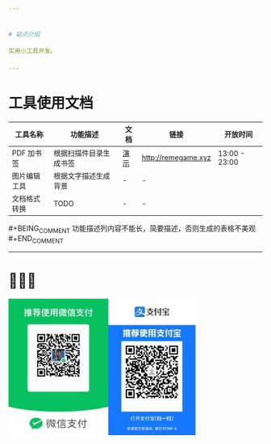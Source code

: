```yaml
---


# 站点介绍

实用小工具开发。

---
```



# 工具使用文档

| 工具名称 | 功能描述    | 文档                        | 链接                  | 开放时间      |
|------- |----------- |--------------------------- |--------------------- |------------- |
| PDF 加书签 | 根据扫描件目录生成书签 | [演示](pdf_content_how_to.md) | <http://remegame.xyz> | 13:00 - 23:00 |
| 图片编辑工具 | 根据文字描述生成背景 | -                           | -                     |               |
| 文档格式转换 | TODO        | -                           | -                     |               |

\#+BEING<sub>COMMENT</sub> 功能描述列内容不能长，简要描述，否则生成的表格不美观 \#+END<sub>COMMENT</sub>

---


# 🕺🤓🐢

![img](./images/fkm.jpg)
